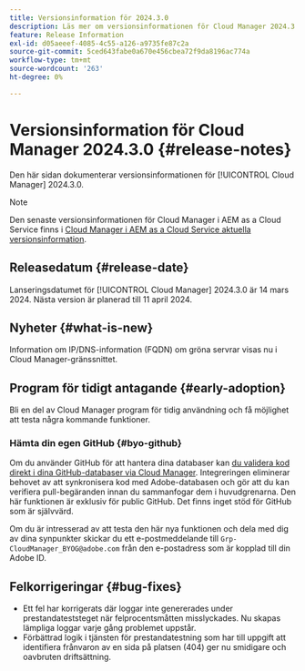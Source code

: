 ```yaml
---
title: Versionsinformation för 2024.3.0
description: Läs mer om versionsinformationen för Cloud Manager 2024.3.0.
feature: Release Information
exl-id: d05aeeef-4085-4c55-a126-a9735fe87c2a
source-git-commit: 5ced643fabe0a670e456cbea72f9da8196ac774a
workflow-type: tm+mt
source-wordcount: '263'
ht-degree: 0%

---
```



# Versionsinformation för Cloud Manager 2024.3.0 {#release-notes}

Den här sidan dokumenterar versionsinformationen för [!UICONTROL Cloud Manager] 2024.3.0.

>[!NOTE]
>
>Den senaste versionsinformationen för Cloud Manager i AEM as a Cloud Service finns i [Cloud Manager i AEM as a Cloud Service aktuella versionsinformation](https://experienceleague.adobe.com/en/docs/experience-manager-cloud-service/content/release-notes/cloud-manager/current).

## Releasedatum {#release-date}

Lanseringsdatumet för [!UICONTROL Cloud Manager] 2024.3.0 är 14 mars 2024. Nästa version är planerad till 11 april 2024.

## Nyheter {#what-is-new}

Information om IP/DNS-information (FQDN) om gröna servrar visas nu i Cloud Manager-gränssnittet.

## Program för tidigt antagande {#early-adoption}

Bli en del av Cloud Manager program för tidig användning och få möjlighet att testa några kommande funktioner.

### Hämta din egen GitHub {#byo-github}

Om du använder GitHub för att hantera dina databaser kan [du validera kod direkt i dina GitHub-databaser via Cloud Manager](/help/managing-code/private-repositories.md). Integreringen eliminerar behovet av att synkronisera kod med Adobe-databasen och gör att du kan verifiera pull-begäranden innan du sammanfogar dem i huvudgrenarna. Den här funktionen är exklusiv för public GitHub. Det finns inget stöd för GitHub som är självvärd.

Om du är intresserad av att testa den här nya funktionen och dela med dig av dina synpunkter skickar du ett e-postmeddelande till `Grp-CloudManager_BYOG@adobe.com` från den e-postadress som är kopplad till din Adobe ID.

## Felkorrigeringar {#bug-fixes}

* Ett fel har korrigerats där loggar inte genererades under prestandateststeget när felprocentsmåtten misslyckades. Nu skapas lämpliga loggar varje gång problemet uppstår.
* Förbättrad logik i tjänsten för prestandatestning som har till uppgift att identifiera frånvaron av en sida på platsen (404) ger nu smidigare och oavbruten driftsättning.
